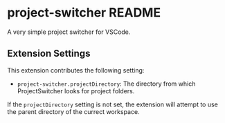 # project-switcher README

A very simple project switcher for VSCode.

## Extension Settings

This extension contributes the following setting:

- `project-switcher.projectDirectory`: The directory from which ProjectSwitcher looks for project folders.

If the `projectDirectory` setting is not set, the extension will attempt to use the parent directory of the currect workspace.
